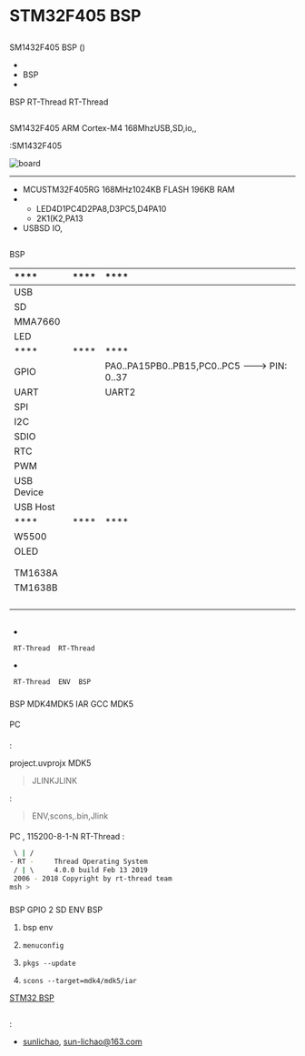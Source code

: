 # STM32F405  BSP 

## 

 SM1432F405  BSP () 



- 
- BSP 
- 

 BSP RT-Thread  RT-Thread 

## 

SM1432F405  ARM Cortex-M4  168MhzUSB,SD,io,,

:SM1432F405



![board](figures/board.png)

 **** 

- MCUSTM32F405RG 168MHz1024KB FLASH 196KB RAM
- 
  - LED4D1PC4D2PA8,D3PC5,D4PA10
  - 2K1(K2,PA13
- USBSD IO,

## 

 BSP 

| ****      | **** | ****                              |
| :----------------- | :----------: | :------------------------------------- |
| USB               |          |                                       |
| SD              |       |                                       |
|     MMA7660      |     |                               |
| LED              |       |                                       |
| ****      | **** | ****                              |
| GPIO              |          | PA0..PA15PB0..PB15,PC0..PC5 ---> PIN: 0..37 |
| UART              |          | UART2                             |
| SPI               |       |                               |
| I2C               |       |                               |
| SDIO              |      |                               |
| RTC               |      |                               |
| PWM               |      |                               |
| USB Device        |      |                               |
| USB Host          |      |                               |
| ****      | **** | ****                              |
|     W5500       |     |                               |
|     OLED       |     |                               |
|            |     |                               |
|           |     |                               |
|     TM1638A      |     |                               |
|     TM1638B      |     |                               |
|           |     |                               |
|           |     |                               |
|           |     |                               |
|           |     |                               |



## 



- 

     RT-Thread  RT-Thread  

- 

     RT-Thread  ENV  BSP 


### 

 BSP  MDK4MDK5  IAR  GCC  MDK5 

#### 

 PC

#### 

:

 project.uvprojx  MDK5 

> JLINKJLINK

:

> ENV,scons,.bin,Jlink

#### 



 PC , 115200-8-1-N RT-Thread :

```bash
 \ | /
- RT -     Thread Operating System
 / | \     4.0.0 build Feb 13 2019
 2006 - 2018 Copyright by rt-thread team
msh >
```
### 

 BSP  GPIO  2  SD   ENV BSP 

1.  bsp  env 

2. `menuconfig`

3. `pkgs --update`

4. `scons --target=mdk4/mdk5/iar` 

 [STM32  BSP ](../docs/STM32BSP.md)

## 



## 

:

-  [sunlichao](https://github.com/slcmcu/rt-thread), <sun-lichao@163.com>